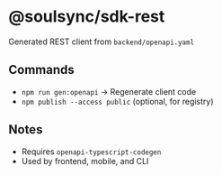 # @soulsync/sdk-rest

Generated REST client from `backend/openapi.yaml`

## Commands
- `npm run gen:openapi` → Regenerate client code
- `npm publish --access public` (optional, for registry)

## Notes
- Requires `openapi-typescript-codegen`
- Used by frontend, mobile, and CLI
